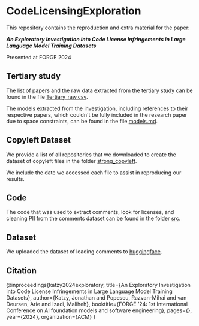 # CodeLicensingExploration

This repository contains the reproduction and extra material for the paper:

***An Exploratory Investigation into Code License Infringements in Large Language Model Training Datasets***

Presented at FORGE 2024



## Tertiary study

The list of papers and the raw data extracted from the tertiary study can be found in the file [Tertiary_raw.csv](Tertiary_raw.csv).

The models extracted from the investigation, including references to their respective papers, which couldn't be fully included in the research paper due to space constraints, can be found in the file [models.md](models.md).



## Copyleft Dataset

We provide a list of all repositories that we downloaded to create the dataset of copyleft files in the folder [strong_copyleft](strong_copyleft).

We include the date we accessed each file to assist in reproducing our results.



## Code

The code that was used to extract comments, look for licenses, and cleaning PII from the comments dataset can be found in the folder [src](src).



## Dataset

We uploaded the dataset of leading comments to [huggingface](https://huggingface.co/datasets/AISE-TUDelft/leading-comments).


## Citation 

@inproceedings{katzy2024exploratory,
  title={An Exploratory Investigation into Code License Infringements in Large Language Model Training Datasets},
  author={Katzy, Jonathan and Popescu, Razvan-Mihai and van Deursen, Arie and Izadi, Maliheh},
  booktitle={FORGE ’24: 1st International Conference on AI foundation models and software engineering},
  pages={},
  year={2024},
  organization={ACM}
}
